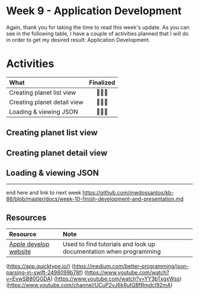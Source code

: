 # Week 9 - Application Development

Again, thank you for taking the time to read this week's update. As you can see in the following table, I have a couple of activities planned that I will do in order to get my desired result: Application Development.

# Activities
|What|Finalized|
|:---|:---:|
|Creating planet list view|🧑🏻‍💻|
|Creating planet detail view|🧑🏻‍💻|
|Loading & viewing JSON|🧑🏻‍💻|

## Creating planet list view

## Creating planet detail view

## Loading & viewing JSON 

---

end here and link to next week
https://github.com/mwdossantos/kb-86/blob/master/docs/week-10-finish-development-and-presentation.md

## Resources

|Resource|Note|
|:---|:---|
|[Apple develop website](https://developer.apple.com/develop/)|Used to find tutorials and look up documentation when programming|
(https://app.quicktype.io/)
(https://medium.com/better-programming/json-parsing-in-swift-2498099b78f)
(https://www.youtube.com/watch?v=EvwSB80GGDA)
(https://www.youtube.com/watch?v=YY3bTxgxWss)
(https://www.youtube.com/channel/UCuP2vJ6kRutQBfRmdcI92mA)
